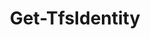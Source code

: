 ﻿---
title: Get-TfsIdentity
breadcrumbs: [ "Identity" ]
parent: "Identity"
description: "Gets one or more identities that represents either users or groups in Azure DevOps."
remarks: 
parameterSets: 
  "_All_": [ Current, Identity, QueryMembership, Server ] 
  "Get Identity":  
    Identity: 
      type: "object"  
      position: "0"  
      required: true  
    QueryMembership: 
      type: "QueryMembership"  
    Server: 
      type: "object"  
  "Get current user":  
    Current: 
      type: "SwitchParameter"  
      required: true  
    Server: 
      type: "object" 
parameters: 
  - name: "Identity" 
    description: "Specifies the user or group to be retrieved. Supported values are: User/group name, email, or ID" 
    required: true 
    globbing: false 
    position: 0 
    type: "object" 
  - name: "QueryMembership" 
    description: "Specifies how group membership information should be processed when the returned identity is a group. \"Direct\" fetches direct members (both users and groups) of the group. \"Expanded\" expands contained groups recursively and returns their contained users. \"None\" is the fastest option as it fetches no membership information. When omitted, defaults to Direct.Possible values: None, Direct, Expanded, ExpandedUp, ExpandedDown" 
    globbing: false 
    type: "QueryMembership" 
    defaultValue: "Direct" 
  - name: "Current" 
    description: "Returns an identity representing the user currently logged in to the Azure DevOps / TFS instance" 
    required: true 
    globbing: false 
    type: "SwitchParameter" 
    defaultValue: "False" 
  - name: "Server" 
    description: "Specifies the URL to the Team Foundation Server to connect to, a TfsConfigurationServer object (Windows PowerShell only), or a VssConnection object. When omitted, it defaults to the connection set by Connect-TfsConfiguration (if any). For more details, see the Get-TfsConfigurationServer cmdlet." 
    globbing: false 
    pipelineInput: "true (ByValue)" 
    type: "object"
inputs: 
  - type: "System.Object" 
    description: "Specifies the URL to the Team Foundation Server to connect to, a TfsConfigurationServer object (Windows PowerShell only), or a VssConnection object. When omitted, it defaults to the connection set by Connect-TfsConfiguration (if any). For more details, see the Get-TfsConfigurationServer cmdlet."
outputs: 
  - type: "Microsoft.VisualStudio.Services.Identity.Identity" 
    description: 
notes: 
relatedLinks: 
  - text: "Online Version:" 
    uri: "https://tfscmdlets.dev/Cmdlets/Identity/Get-TfsIdentity"
aliases: 
examples: 
---
